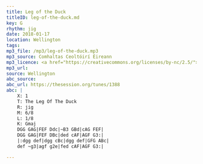 ```yaml
---
title: Leg of the Duck
titleID: leg-of-the-duck.md
key: G
rhythm: jig
date: 2018-01-17
location: Wellington 
tags: 
mp3_file: /mp3/leg-of-the-duck.mp3
mp3_source: Comhaltas Ceoltóirí Éireann
mp3_licence: <a href="https://creativecommons.org/licenses/by-nc/2.5/">CC-BY-NC-2.5</a>
mp3_url: 
source: Wellington
abc_source: 
abc_url: https://thesession.org/tunes/1388
abc: |
    X: 1
    T: The Leg Of The Duck
    R: jig
    M: 6/8
    L: 1/8
    K: Gmaj
    DGG GAG|FEF Ddc|~B3 GBd|cAG FEF|
    DGG GAG|FEF DBc|ded cAF|AGF G3:|
    |:dgg def|dgg cBc|dgg def|GFG ABc|
    def ~g3|agf g2e|fed cAF|AGF G3:|

---
```

